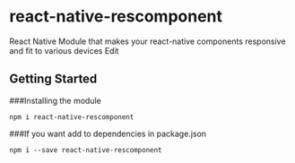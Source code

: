 # react-native-rescomponent
React Native Module that makes your react-native components responsive and fit to various devices Edit
## Getting Started

###Installing the module
```
npm i react-native-rescomponent
```

###If you want add to dependencies in package.json
```
npm i --save react-native-rescomponent
```

